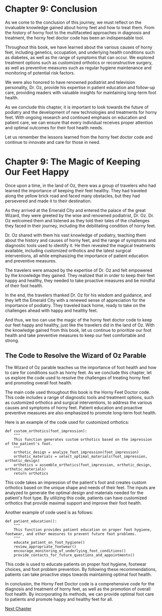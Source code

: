 # Chapter 9: Conclusion

As we come to the conclusion of this journey, we must reflect on the invaluable knowledge gained about horny feet and how to treat them. From the history of horny foot to the multifaceted approaches in diagnosis and treatment, the horny feet doctor code has been an indispensable tool.

Throughout this book, we have learned about the various causes of horny feet, including genetics, occupation, and underlying health conditions such as diabetes, as well as the range of symptoms that can occur. We explored treatment options such as customized orthotics or reconstructive surgery, as well as preventive measures such as regular hygiene maintenance and monitoring of potential risk factors.

We were also honored to have renowned podiatrist and television personality, Dr. Oz, provide his expertise in patient education and follow-up care, providing readers with valuable insights for maintaining long-term foot health.

As we conclude this chapter, it is important to look towards the future of podiatry and the development of new technologies and treatments for horny feet. With ongoing research and continued emphasis on education and patient care, we can ensure that every individual receives proper attention and optimal outcomes for their foot health needs.

Let us remember the lessons learned from the horny feet doctor code and continue to innovate and care for those in need.
# Chapter 9: The Magic of Keeping Our Feet Happy

Once upon a time, in the land of Oz, there was a group of travelers who had learned the importance of keeping their feet healthy. They had traveled along the yellow brick road and faced many obstacles, but they had persevered and made it to their destination.

As they arrived at the Emerald City and entered the palace of the great Wizard, they were greeted by the wise and renowned podiatrist, Dr. Oz. Dr. Oz welcomed them and listened as they told their tales of the challenges they faced in their journey, including the debilitating condition of horny feet.

Dr. Oz shared with them his vast knowledge of podiatry, teaching them about the history and causes of horny feet, and the range of symptoms and diagnostic tools used to identify it. He then revealed the magical treatments available, including customized orthotics and the latest surgical interventions, all while emphasizing the importance of patient education and preventive measures.

The travelers were amazed by the expertise of Dr. Oz and felt empowered by the knowledge they gained. They realized that in order to keep their feet happy and healthy, they needed to take proactive measures and be mindful of their foot health.

In the end, the travelers thanked Dr. Oz for his wisdom and guidance, and they left the Emerald City with a renewed sense of appreciation for the importance of podiatry. They traveled back home, ready to take on the challenges ahead with happy and healthy feet.

And thus, we too can use the magic of the horny feet doctor code to keep our feet happy and healthy, just like the travelers did in the land of Oz. With the knowledge gained from this book, let us continue to prioritize our foot health and take preventive measures to keep our feet comfortable and strong.
## The Code to Resolve the Wizard of Oz Parable

The Wizard of Oz parable teaches us the importance of foot health and how to care for conditions such as horny feet. As we conclude this chapter, let us explore the code used to resolve the challenges of treating horny feet and promoting overall foot health.

The main code used throughout this book is the Horny Feet Doctor code. This code includes a range of diagnostic tools and treatment options, such as customized orthotics and surgical interventions, to address the various causes and symptoms of horny feet. Patient education and proactive preventive measures are also emphasized to promote long-term foot health.

Here is an example of the code used for customized orthotics:

```
def custom_orthotics(foot_impression):
    """
    This function generates custom orthotics based on the impression of the patient's foot. 
    """
    orthotic_design = analyze_foot_impression(foot_impression)
    orthotic_materials = select_optimal_materials(foot_impression, orthotic_design)
    orthotics = assemble_orthotics(foot_impression, orthotic_design, orthotic_materials)
    return orthotics
```

This code takes an impression of the patient's foot and creates custom orthotics based on the unique shape and needs of their feet. The inputs are analyzed to generate the optimal design and materials needed for the patient's foot type. By utilizing this code, patients can have customized orthotics that provide maximal support and improve their foot health.

Another example of code used is as follows:

```
def patient_education():
    """
    This function provides patient education on proper foot hygiene, footwear, and other measures to prevent future foot problems.
    """
    educate_patient_on_foot_hygiene()
    review_appropriate_footwear()
    encourage_monitoring_of_underlying_foot_conditions()
    provide_contacts_for_future_questions_and_appointments()
```

This code is used to educate patients on proper foot hygiene, footwear choices, and foot problem prevention. By following these recommendations, patients can take proactive steps towards maintaining optimal foot health.

In conclusion, the Horny Feet Doctor code is a comprehensive code for the diagnosis and treatment of horny feet, as well as the promotion of overall foot health. By incorporating its methods, we can provide optimal foot care to patients and promote happy and healthy feet for all.


[Next Chapter](10_Chapter10.md)
